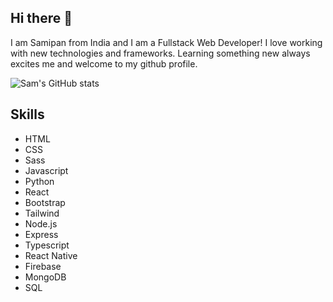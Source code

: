 ## Hi there 👋

I am Samipan from India and I am a Fullstack Web Developer! I love working with new technologies and frameworks. Learning something new always excites me and welcome to my github profile.

![Sam's GitHub stats](https://github-readme-stats.vercel.app/api?username=NexusX45&show_icons=true&theme=dracula)

## Skills
- HTML
- CSS
- Sass
- Javascript
- Python
- React
- Bootstrap
- Tailwind
- Node.js
- Express
- Typescript
- React Native
- Firebase
- MongoDB
- SQL

<!--
**NexusX45/NexusX45** is a ✨ _special_ ✨ repository because its `README.md` (this file) appears on your GitHub profile.

Here are some ideas to get you started:

- 🔭 I’m currently working on ...
- 🌱 I’m currently learning ...
- 👯 I’m looking to collaborate on ...
- 🤔 I’m looking for help with ...
- 💬 Ask me about ...
- 📫 How to reach me: ...
- 😄 Pronouns: ...
- ⚡ Fun fact: ...
-->
